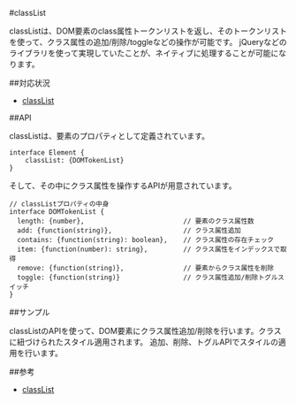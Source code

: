 #classList

classListは、DOM要素のclass属性トークンリストを返し、そのトークンリストを使って、クラス属性の追加/削除/toggleなどの操作が可能です。
jQueryなどのライブラリを使って実現していたことが、ネイティブに処理することが可能になります。

##対応状況

- [classList](http://caniuse.com/#search=classlist)

##API

classListは、要素のプロパティとして定義されています。

```
interface Element {
    classList: {DOMTokenList}
}
```

そして、その中にクラス属性を操作するAPIが用意されています。

```
// classListプロパティの中身
interface DOMTokenList {
  length: {number},                         // 要素のクラス属性数
  add: {function(string)},                  // クラス属性追加
  contains: {function(string): boolean},    // クラス属性の存在チェック
  item: {function(number): string},         // クラス属性をインデックスで取得
  remove: {function(string)},               // 要素からクラス属性を削除
  toggle: {function(string)}                // クラス属性追加/削除トグルスイッチ
}
```

##サンプル

classListのAPIを使って、DOM要素にクラス属性追加/削除を行います。クラスに紐づけられたスタイル適用されます。
追加、削除、トグルAPIでスタイルの適用を行います。

##参考

- [classList](https://developer.mozilla.org/ja/docs/DOM/element.classList)
